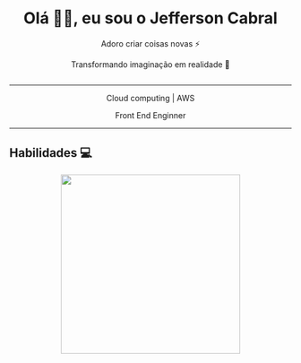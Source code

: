 <h1 align="center"> Olá 👋🏻, eu sou o Jefferson Cabral </br> 
</h1>
<p align="center">Adoro criar coisas novas ⚡</p>
<p align="center">Transformando imaginação em realidade 🚀</p>
<p align="center">
  <a href="#" target="_blank"><img alt="" src="https://img.shields.io/badge/Portfolio-000?logo=vercel&logoColor=yellow&style=for-the-badge" style="vertical-align:center" /></a>
</p>

<hr/>
<p align="center">Cloud computing | AWS</p>
<p align="center">Front End Enginner</p>
<hr/>

## Habilidades 💻



<p align="center">
  <a href="https://skillicons.dev">
    <img width='320' src="https://skillicons.dev/icons?i=html,css,sass,js,typescript,py,aws" />
  </a>
</p>






